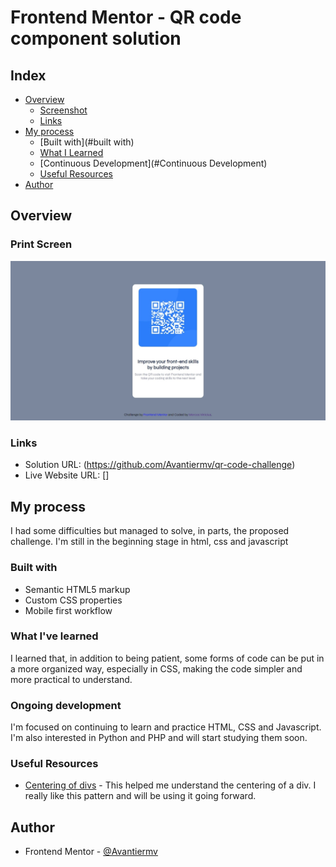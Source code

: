 # Frontend Mentor - QR code component solution

## Index

- [Overview](#Overview)
    - [Screenshot](#screenshot)
    - [Links](#links)
- [My process](#my-process)
    - [Built with](#built with)
    - [What I Learned](#What-I-Learned)
    - [Continuous Development](#Continuous Development)
    - [Useful Resources](#useful-resources)
- [Author](#author)

## Overview

### Print Screen

![](./images/Captura%20da%20Web_24-1-2023_135856_.jpeg)

### Links

- Solution URL: (https://github.com/Avantiermv/qr-code-challenge)
- Live Website URL: []

## My process

I had some difficulties but managed to solve, in parts, the proposed challenge. I'm still in the beginning stage in html, css and javascript

### Built with

- Semantic HTML5 markup
- Custom CSS properties
- Mobile first workflow

### What I've learned

I learned that, in addition to being patient, some forms of code can be put in a more organized way, especially in CSS, making the code simpler and more practical to understand.

### Ongoing development

I'm focused on continuing to learn and practice HTML, CSS and Javascript. I'm also interested in Python and PHP and will start studying them soon.

### Useful Resources

- [Centering of divs](https://www.freecodecamp.org/portuguese/news/como-centralizar-tudo-com-css/#:~:text=Para%20centralizar%20texto%20ou%20links%20na%20horizontal%2C%20simplesmente,%28centered%29%20World%21%3C%2Fp%3E%20%3C%2Fdiv%3E%20p%20%7B%20text-align%3A%20center%3B%20%7D) - This helped me understand the centering of a div. I really like this pattern and will be using it going forward.

## Author

- Frontend Mentor - [@Avantiermv](https://www.frontendmentor.io/profile/Avantiermv)

 
